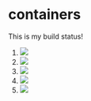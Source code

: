 # containers

This is my build status!

1. [![](https://github.com/brandonsrho57/oop_containers/workflows/tests-fibonacci/badge.svg)](https://github.com/brandonsrho57/oop_containers/actions?query=workflow%3Atests-fibonacci)
1. [![](https://github.com/brandonsrho57/oop_containers/workflows/tests-range/badge.svg)](https://github.com/brandonsrho57/oop_containers/actions?query=workflow%3Atests-range)
1. [![](https://github.com/brandonsrho57/oop_containers/workflows/tests-unicode/badge.svg)](https://github.com/brandonsrho57/oop_containers/actions?query=workflow%3Atests-unicode)
1. [![](https://github.com/brandonsrho57/oop_containers/workflows/tests-BST/badge.svg)](https://github.com/brandonsrho57/oop_containers/actions?query=workflow%3Atests-BST)
1. [![](https://github.com/brandonsrho57/oop_containers/workflows/tests-BinaryTree/badge.svg)](https://github.com/brandonsrho57/oop_containers/actions?query=workflow%3Atests-BinaryTree)
